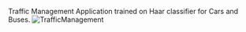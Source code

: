 Traffic Management Application trained on Haar classifier for Cars and Buses.
![TrafficManagement](https://github.com/Naman36/Traffic-Management/assets/49076224/bfc40083-7001-4ad9-8340-ba54c41f9d1d)
